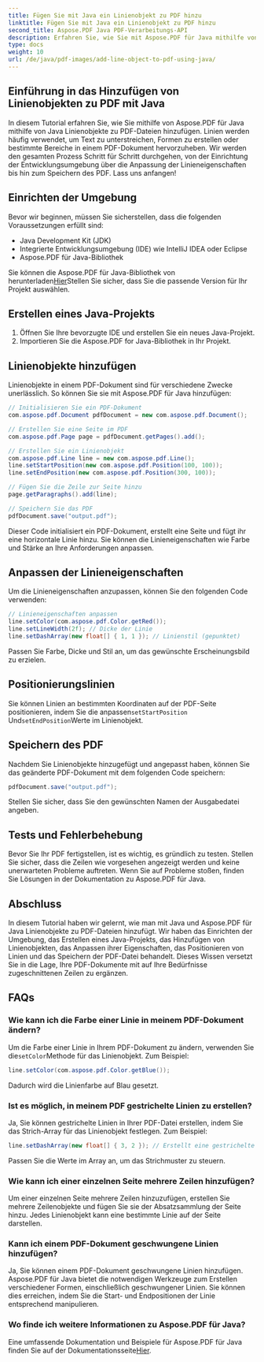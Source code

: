```yaml
---
title: Fügen Sie mit Java ein Linienobjekt zu PDF hinzu
linktitle: Fügen Sie mit Java ein Linienobjekt zu PDF hinzu
second_title: Aspose.PDF Java PDF-Verarbeitungs-API
description: Erfahren Sie, wie Sie mit Aspose.PDF für Java mithilfe von Java Linienobjekte zu PDF-Dateien hinzufügen. Passen Sie Linien an, positionieren Sie sie und erstellen Sie mühelos dynamische PDFs.
type: docs
weight: 10
url: /de/java/pdf-images/add-line-object-to-pdf-using-java/
---
```


## Einführung in das Hinzufügen von Linienobjekten zu PDF mit Java

In diesem Tutorial erfahren Sie, wie Sie mithilfe von Aspose.PDF für Java mithilfe von Java Linienobjekte zu PDF-Dateien hinzufügen. Linien werden häufig verwendet, um Text zu unterstreichen, Formen zu erstellen oder bestimmte Bereiche in einem PDF-Dokument hervorzuheben. Wir werden den gesamten Prozess Schritt für Schritt durchgehen, von der Einrichtung der Entwicklungsumgebung über die Anpassung der Linieneigenschaften bis hin zum Speichern des PDF. Lass uns anfangen!

## Einrichten der Umgebung

Bevor wir beginnen, müssen Sie sicherstellen, dass die folgenden Voraussetzungen erfüllt sind:

- Java Development Kit (JDK)
- Integrierte Entwicklungsumgebung (IDE) wie IntelliJ IDEA oder Eclipse
- Aspose.PDF für Java-Bibliothek

 Sie können die Aspose.PDF für Java-Bibliothek von herunterladen[Hier](https://releases.aspose.com/pdf/java/)Stellen Sie sicher, dass Sie die passende Version für Ihr Projekt auswählen.

## Erstellen eines Java-Projekts

1. Öffnen Sie Ihre bevorzugte IDE und erstellen Sie ein neues Java-Projekt.
2. Importieren Sie die Aspose.PDF for Java-Bibliothek in Ihr Projekt.

## Linienobjekte hinzufügen

Linienobjekte in einem PDF-Dokument sind für verschiedene Zwecke unerlässlich. So können Sie sie mit Aspose.PDF für Java hinzufügen:

```java
// Initialisieren Sie ein PDF-Dokument
com.aspose.pdf.Document pdfDocument = new com.aspose.pdf.Document();

// Erstellen Sie eine Seite im PDF
com.aspose.pdf.Page page = pdfDocument.getPages().add();

// Erstellen Sie ein Linienobjekt
com.aspose.pdf.Line line = new com.aspose.pdf.Line();
line.setStartPosition(new com.aspose.pdf.Position(100, 100));
line.setEndPosition(new com.aspose.pdf.Position(300, 100));

// Fügen Sie die Zeile zur Seite hinzu
page.getParagraphs().add(line);

// Speichern Sie das PDF
pdfDocument.save("output.pdf");
```

Dieser Code initialisiert ein PDF-Dokument, erstellt eine Seite und fügt ihr eine horizontale Linie hinzu. Sie können die Linieneigenschaften wie Farbe und Stärke an Ihre Anforderungen anpassen.

## Anpassen der Linieneigenschaften

Um die Linieneigenschaften anzupassen, können Sie den folgenden Code verwenden:

```java
// Linieneigenschaften anpassen
line.setColor(com.aspose.pdf.Color.getRed());
line.setLineWidth(2f); // Dicke der Linie
line.setDashArray(new float[] { 1, 1 }); // Linienstil (gepunktet)
```

Passen Sie Farbe, Dicke und Stil an, um das gewünschte Erscheinungsbild zu erzielen.

## Positionierungslinien

 Sie können Linien an bestimmten Koordinaten auf der PDF-Seite positionieren, indem Sie die anpassen`setStartPosition` Und`setEndPosition`Werte im Linienobjekt.

## Speichern des PDF

Nachdem Sie Linienobjekte hinzugefügt und angepasst haben, können Sie das geänderte PDF-Dokument mit dem folgenden Code speichern:

```java
pdfDocument.save("output.pdf");
```

Stellen Sie sicher, dass Sie den gewünschten Namen der Ausgabedatei angeben.

## Tests und Fehlerbehebung

Bevor Sie Ihr PDF fertigstellen, ist es wichtig, es gründlich zu testen. Stellen Sie sicher, dass die Zeilen wie vorgesehen angezeigt werden und keine unerwarteten Probleme auftreten. Wenn Sie auf Probleme stoßen, finden Sie Lösungen in der Dokumentation zu Aspose.PDF für Java.

## Abschluss

In diesem Tutorial haben wir gelernt, wie man mit Java und Aspose.PDF für Java Linienobjekte zu PDF-Dateien hinzufügt. Wir haben das Einrichten der Umgebung, das Erstellen eines Java-Projekts, das Hinzufügen von Linienobjekten, das Anpassen ihrer Eigenschaften, das Positionieren von Linien und das Speichern der PDF-Datei behandelt. Dieses Wissen versetzt Sie in die Lage, Ihre PDF-Dokumente mit auf Ihre Bedürfnisse zugeschnittenen Zeilen zu ergänzen.

## FAQs

### Wie kann ich die Farbe einer Linie in meinem PDF-Dokument ändern?

 Um die Farbe einer Linie in Ihrem PDF-Dokument zu ändern, verwenden Sie die`setColor`Methode für das Linienobjekt. Zum Beispiel:

```java
line.setColor(com.aspose.pdf.Color.getBlue());
```

Dadurch wird die Linienfarbe auf Blau gesetzt.

### Ist es möglich, in meinem PDF gestrichelte Linien zu erstellen?

Ja, Sie können gestrichelte Linien in Ihrer PDF-Datei erstellen, indem Sie das Strich-Array für das Linienobjekt festlegen. Zum Beispiel:

```java
line.setDashArray(new float[] { 3, 2 }); // Erstellt eine gestrichelte Linie
```

Passen Sie die Werte im Array an, um das Strichmuster zu steuern.

### Wie kann ich einer einzelnen Seite mehrere Zeilen hinzufügen?

Um einer einzelnen Seite mehrere Zeilen hinzuzufügen, erstellen Sie mehrere Zeilenobjekte und fügen Sie sie der Absatzsammlung der Seite hinzu. Jedes Linienobjekt kann eine bestimmte Linie auf der Seite darstellen.

### Kann ich einem PDF-Dokument geschwungene Linien hinzufügen?

Ja, Sie können einem PDF-Dokument geschwungene Linien hinzufügen. Aspose.PDF für Java bietet die notwendigen Werkzeuge zum Erstellen verschiedener Formen, einschließlich geschwungener Linien. Sie können dies erreichen, indem Sie die Start- und Endpositionen der Linie entsprechend manipulieren.

### Wo finde ich weitere Informationen zu Aspose.PDF für Java?

Eine umfassende Dokumentation und Beispiele für Aspose.PDF für Java finden Sie auf der Dokumentationsseite[Hier](https://reference.aspose.com/pdf/java/).